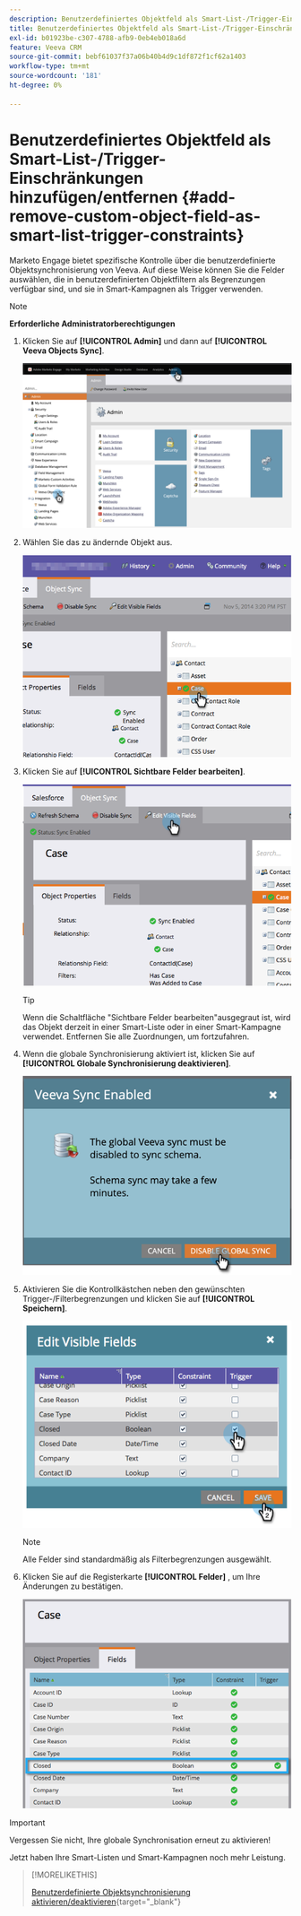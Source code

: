 ```yaml
---
description: Benutzerdefiniertes Objektfeld als Smart-List-/Trigger-Einschränkungen hinzufügen/entfernen - Marketo Docs - Produktdokumentation
title: Benutzerdefiniertes Objektfeld als Smart-List-/Trigger-Einschränkungen hinzufügen/entfernen
exl-id: b01923be-c307-4788-afb9-0eb4eb018a6d
feature: Veeva CRM
source-git-commit: bebf61037f37a06b40b4d9c1df872f1cf62a1403
workflow-type: tm+mt
source-wordcount: '181'
ht-degree: 0%

---
```


# Benutzerdefiniertes Objektfeld als Smart-List-/Trigger-Einschränkungen hinzufügen/entfernen {#add-remove-custom-object-field-as-smart-list-trigger-constraints}

Marketo Engage bietet spezifische Kontrolle über die benutzerdefinierte Objektsynchronisierung von Veeva. Auf diese Weise können Sie die Felder auswählen, die in benutzerdefinierten Objektfiltern als Begrenzungen verfügbar sind, und sie in Smart-Kampagnen als Trigger verwenden.

>[!NOTE]
>
>**Erforderliche Administratorberechtigungen**

1. Klicken Sie auf **[!UICONTROL Admin]** und dann auf **[!UICONTROL Veeva Objects Sync]**.

   ![](assets/add-remove-custom-object-field-as-smart-list-trigger-constraints-1.png)

1. Wählen Sie das zu ändernde Objekt aus.

   ![](assets/add-remove-custom-object-field-as-smart-list-trigger-constraints-2.png)

1. Klicken Sie auf **[!UICONTROL Sichtbare Felder bearbeiten]**.

   ![](assets/add-remove-custom-object-field-as-smart-list-trigger-constraints-3.png)

   >[!TIP]
   >
   >Wenn die Schaltfläche &quot;Sichtbare Felder bearbeiten&quot;ausgegraut ist, wird das Objekt derzeit in einer Smart-Liste oder in einer Smart-Kampagne verwendet. Entfernen Sie alle Zuordnungen, um fortzufahren.

1. Wenn die globale Synchronisierung aktiviert ist, klicken Sie auf **[!UICONTROL Globale Synchronisierung deaktivieren]**.

   ![](assets/add-remove-custom-object-field-as-smart-list-trigger-constraints-4.png)

1. Aktivieren Sie die Kontrollkästchen neben den gewünschten Trigger-/Filterbegrenzungen und klicken Sie auf **[!UICONTROL Speichern]**.

   ![](assets/add-remove-custom-object-field-as-smart-list-trigger-constraints-5.png)

   >[!NOTE]
   >
   >Alle Felder sind standardmäßig als Filterbegrenzungen ausgewählt.

1. Klicken Sie auf die Registerkarte **[!UICONTROL Felder]** , um Ihre Änderungen zu bestätigen.

   ![](assets/add-remove-custom-object-field-as-smart-list-trigger-constraints-6.png)

>[!IMPORTANT]
>
>Vergessen Sie nicht, Ihre globale Synchronisation erneut zu aktivieren!

Jetzt haben Ihre Smart-Listen und Smart-Kampagnen noch mehr Leistung.

>[!MORELIKETHIS]
>
>[Benutzerdefinierte Objektsynchronisierung aktivieren/deaktivieren](/help/marketo/product-docs/crm-sync/veeva-crm-sync/sync-details/enable-disable-custom-object-sync.md){target="_blank"}
